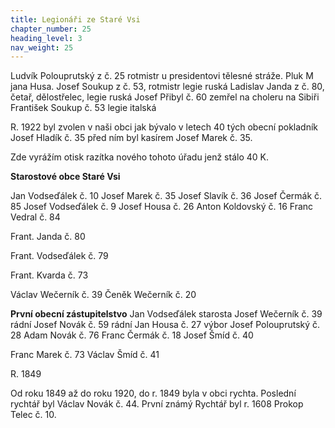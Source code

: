 ```yaml
---
title: Legionáři ze Staré Vsi
chapter_number: 25
heading_level: 3
nav_weight: 25
---
```




Ludvík Polouprutský z č. 25 rotmistr u presidentovi tělesné stráže. Pluk M jana Husa.
Josef Soukup z č. 53, rotmistr legie ruská
Ladislav Janda z č. 80, četař, dělostřelec, legie ruská
Josef Přibyl č. 60 zemřel na choleru na Sibiři
František Soukup č. 53 legie italská


R. 1922 byl zvolen v naši obci jak bývalo v letech 40 tých obecní pokladník Josef Hladík č. 35 před
ním byl kasírem Josef Marek č. 35.


Zde vyrážím otisk razítka nového tohoto úřadu jenž stálo 40 K.



**Starostové obce Staré Vsi**

Jan Vodseďálek č. 10
Josef Marek č. 35
Josef Slavík č. 36
Josef Čermák č. 85
Josef Vodseďálek č. 9
Josef Housa č. 26
Anton Koldovský č. 16
Franc Vedral č. 84

Frant. Janda č. 80

Frant. Vodseďálek č. 79

Frant. Kvarda č. 73

Václav Wečerník č. 39
Čeněk Wečerník č. 20



**První obecní zástupitelstvo**
Jan Vodseďálek starosta
Josef Wečerník č. 39 rádní
Josef Novák č. 59 rádní
Jan Housa č. 27 výbor
Josef Polouprutský č. 28
Adam Novák č. 76
Franc Čermák č. 18
Josef Šmíd č. 40

Franc Marek č. 73
Václav Šmíd č. 41

R. 1849



Od roku 1849 až do roku 1920, do r. 1849 byla v obci rychta. Poslední rychtář byl Václav Novák
č. 44. První známý Rychtář byl r. 1608 Prokop Telec č. 10.
